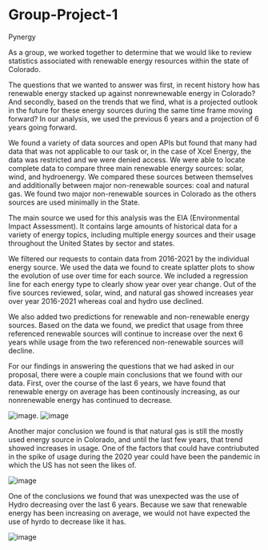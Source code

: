 # Group-Project-1

Pynergy

As a group, we worked together to determine that we would like to review statistics associated with renewable energy resources within the state of Colorado. 

The questions that we wanted to answer was first, in recent history how has renewable energy stacked up against nonrewnewable energy in Colorado? And secondly, based on the trends that we find, what is a projected outlook in the future for these energy sources during the same time frame moving forward? In our analysis, we used the previous 6 years and a projection of 6 years going forward.

We found a variety of data sources and open APIs but found that many had data that was not applicable to our task or, in the case of Xcel Energy, the data was restricted and we were denied access. We were able to locate complete data to compare three main renewable energy sources: solar, wind, and hydroenergy. We compared these sources between themselves and additionally between major non-renewable sources: coal and natural gas. We found two major non-renewable sources in Colorado as the others sources are used minimally in the State. 

The main source we used for this analysis was the EIA (Environmental Impact Assessment). It contains large amounts of historical data for a variety of energy topics, including multiple energy sources and their usage throughout the United States by sector and states. 

We filtered our requests to contain data from 2016-2021 by the individual energy source. We used the data we found to create splatter plots to show the evolution of use over time for each source. We included a regression line for each energy type to clearly show year over year change. Out of the five sources reviewed, solar, wind, and natural gas showed increases year over year 2016-2021 whereas coal and hydro use declined. 

We also added two predictions for renewable and non-renewable energy sources. Based on the data we found, we predict that usage from three referenced renewable sources will continue to increase over the next 6 years while usage from the two referenced non-renewable sources will decline. 

For our findings in answering the questions that we had asked in our proposal, there were a couple main conclusions that we found with our data. First, over the course of the last 6 years, we have found that renewable energy on average has been continously increasing, as our nonrenewable energy has continued to decrease. 

![image](https://user-images.githubusercontent.com/125075891/230796407-a8e5a33d-5e4e-461b-b3a8-a82f453ea951.png).   ![image](https://user-images.githubusercontent.com/125075891/230796424-6bfdd41e-2c55-4826-9728-b787b8c2dac7.png)

Another major conclusion we found is that natural gas is still the mostly used energy source in Colorado, and until the last few years, that trend showed increases in usage. One of the factors that could have contriubuted in the spike of usage during the 2020 year could have been the pandemic in which the US has not seen the likes of.

![image](https://user-images.githubusercontent.com/125075891/230796432-6c110fae-28ae-483b-913b-55e78afeeccb.png)

One of the conclusions we found that was unexpected was the use of Hydro decreasing over the last 6 years. Because we saw that renewable energy has been increasing on average, we would not have expected the use of hyrdo to decrease like it has.

![image](https://user-images.githubusercontent.com/125075891/230796513-27e7eccd-2d3f-421a-9d88-a3a17112d990.png)
